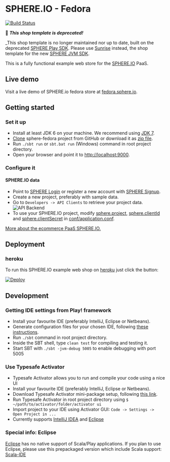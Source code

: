 SPHERE.IO - Fedora
=====================

[![Build Status](https://travis-ci.org/commercetools/sphere-fedora.png)](https://travis-ci.org/commercetools/sphere-fedora)

:no_entry_sign: _**This shop template is deprecated!**_

_This shop template is no longer maintained nor up to date, built on the deprecated  [SPHERE Play SDK](https://github.com/commercetools/sphere-play-sdk). Please use [Sunrise](https://github.com/sphereio/sphere-sunrise) instead, the shop template for the new [SPHERE JVM SDK](https://github.com/sphereio/sphere-jvm-sdk).

This is a fully functional example web store for the [SPHERE.IO](http://sphere.io) PaaS.

## Live demo
Visit a live demo of SPHERE.io fedora store at [fedora.sphere.io](http://fedora.sphere.io/).

## Getting started

### Set it up
- Install at least JDK 6 on your machine. We recommend using [JDK 7](http://www.oracle.com/technetwork/java/javase/downloads/jdk7-downloads-1880260.html).
- [Clone](http://git-scm.com/book/en/Git-Basics-Getting-a-Git-Repository#Cloning-an-Existing-Repository) sphere-fedora project from GitHub or download it as [zip file](https://github.com/commercetools/sphere-fedora/archive/master.zip).
- Run `./sbt run` or `sbt.bat run` (Windows) command in root project directory.
- Open your browser and point it to [http://localhost:9000](http://localhost:9000).

### Configure it

#### SPHERE.IO data
- Point to [SPHERE Login](https://admin.sphere.io/login) or register a new account with [SPHERE Signup](https://admin.sphere.io/signup).
- Create a new project, preferably with sample data.
- Go to `Developers -> API Clients` to retrieve your project data.
![API Backend](https://raw.github.com/commercetools/sphere-fedora/master/public/images/mc_api.png)
- To use your SPHERE.IO project, modify [sphere.project](https://github.com/commercetools/sphere-fedora/blob/master/conf/application.conf#L24), [sphere.clientId](https://github.com/commercetools/sphere-fedora/blob/master/conf/application.conf#L26) and [sphere.clientSecret](https://github.com/commercetools/sphere-fedora/blob/master/conf/application.conf#L28) in [conf/application.conf](https://github.com/commercetools/sphere-fedora/blob/master/conf/application.conf).

[More about the ecommerce PaaS SPHERE.IO.](http://dev.sphere.io)

## Deployment

### heroku

To run this SPHERE.IO example web shop on [heroku](https://www.heroku.com) just click the button:

<a href="https://heroku.com/deploy?template=https://github.com/commercetools/sphere-fedora"><img src="https://www.herokucdn.com/deploy/button.png" alt="Deploy"></a>

## Development

### Getting IDE settings from Play! framework

- Install your favourite IDE (preferably IntelliJ, Eclipse or Netbeans).
- Generate configuration files for your chosen IDE, following [these instructions](http://www.playframework.com/documentation/2.2.x/IDE).
- Run `./sbt` command in root project directory.
- Inside the SBT shell, type `clean test` for compiling and testing it.
- Start SBT with `./sbt -jvm-debug 5005` to enable debugging with port 5005

### Use Typesafe Activator

- Typesafe Activator allows you to run and compile your code using a nice UI
- Install your favourite IDE (preferably IntelliJ, Eclipse or Netbeans).
- Download Typesafe Activator mini-package setup, following [this link](https://typesafe.com/platform/getstarted).
- Run Typesafe Activator in root project directory using `$ ~/path/to/activator/folder/activator ui`
- Import project to your IDE using Activator GUI: `Code -> Settings -> Open Project in ...`
- Currently supports [IntelliJ IDEA](http://www.jetbrains.com/idea/) and [Eclipse](https://www.eclipse.org/)

### Special info: Eclipse

[Eclipse](https://www.eclipse.org/) has no native support of Scala/Play applications. If you plan to use Eclipse, please use this prepackaged version which include Scala support: [Scala-IDE](http://scala-ide.org)
